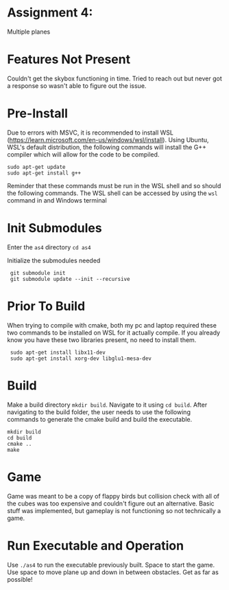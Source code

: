 # Assignment 4: 
Multiple planes

# Features Not Present
Couldn't get the skybox functioning in time. Tried to reach out but never got a response so wasn't able to figure out the issue.

# Pre-Install
Due to errors with MSVC, it is recommended to install WSL (https://learn.microsoft.com/en-us/windows/wsl/install). Using Ubuntu, WSL's default distribution, the following commands will install the G++ compiler which will allow for the code to be compiled.
```
sudo apt-get update
sudo apt-get install g++
```
Reminder that these commands must be run in the WSL shell and so should the following commands. The WSL shell can be accessed by using the ```wsl``` command in and Windows terminal

# Init Submodules
Enter the ```as4``` directory
```cd as4```

Initialize the submodules needed
```
 git submodule init
 git submodule update --init --recursive
```

# Prior To Build
When trying to compile with cmake, both my pc and laptop required these two commands to be installed on WSL for it actually compile. If you already know you have these two libraries present, no need to install them.
```
 sudo apt-get install libx11-dev
 sudo apt-get install xorg-dev libglu1-mesa-dev
```

# Build
Make a build directory ```mkdir build```. Navigate to it using ```cd build```. After navigating to the build folder, the user needs to use the following commands to generate the cmake build and build the executable.
```
mkdir build
cd build
cmake ..
make
```
# Game
Game was meant to be a copy of flappy birds but collision check with all of the cubes was too expensive and couldn't figure out an alternative. Basic stuff was implemented, but gameplay is not functioning so not technically a game.

# Run Executable and Operation
Use ```./as4``` to run the executable previously built. Space to start the game. Use space to move plane up and down in between obstacles. Get as far as possible!
